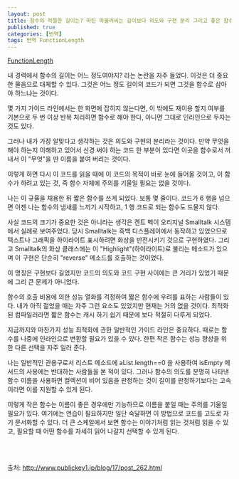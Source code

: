 ```yaml
---
layout: post
title: 함수의 적절한 길이는? 마틴 파울러씨는 길이보다 의도와 구현 분리 그리고 좋은 함수 이름이 중요하다고 지적
published: true
categories: [번역]
tags: 번역 FunctionLength
---
```

[FunctionLength](https://martinfowler.com/bliki/FunctionLength.html )  
  
내 경력에서 함수의 길이는 어느 정도여야지? 라는 논란을 자주 들었다. 이것은 더 중요한 물음으로 대체할 수 있다. 그것은 어느 정도 길이의 코드가 되면 그것을 함수로 삼아야 하느냐는 것이다.  
  
몇 가지 가이드 라인에서는 한 화면에 잡히지 않는다면, 이 밖에도 재이용 할지 여부를 기본으로 두 번 이상 반복 처리하면 함수로 해야 한다, 아니면 그대로 인라인으로 두자는 것도 있다.  
  
그러나 내가 가장 알맞다고 생각하는 것은 의도와 구현의 분리라는 것이다.
만약 무엇을 해야 하는지 이해하고 있어서 신경 써야 하는 코드 한 부분이 있다면 이곳을 함수로서 꺼내서 이 "무엇"을 딴 이름을 붙여 버리는 것이다.  
  
이렇게 하면 다시 이 코드를 읽을 때에 이 코드의 목적이 바로 눈에 들어올 것이고, 이 함수가 하려고 있는 것, 즉 함수 자체에 주의를 기울일 필요는 없을 것이다.  
  
나는 이 규율을 채용한 뒤 짧은 함수를 쓰게 되었다. 보통 몇 줄이다. 코드가 6 행을 넘으면 이젠 나는 함수의 냄새를 느끼기 시작하고, 1 행 코드로 되는 함수도 드물지 않다.  
  
사실 코드의 크기가 중요한 것은 아니라는 생각은 켄트 벡이 오리지널 Smalltalk 시스템에서 실례로 보여주었다. 당시 Smalltalk는 흑백 디스플레이에서 동작하고 있었으므로 텍스트나 그래픽을 하이라이트 표시하려면 화상을 반전시키기 것으로 구현하였다. 그리고 Smalltalk의 화상 클래스에는 이 "Highlight"(하이라이트)로 불리는 메소드가 있으며 이 구현은 단순히 "reverse" 메소드를 호출하는 것이었다.  
  
이 명칭은 구현보다 길었지만 코드의 의도와 코드 구현 사이에는 큰 거리가 있었기 때문에 그리 큰 문제가 아니었다.  
  
함수의 호출 비용에 의한 성능 열화를 걱정하여 짧은 함수에 우려를 표하는 사람들이 있다. 내가 아직 젊었을 때는 자주 그런 요소도 있었지만 현재는 거의 없을 것이다. 최적화된 컴파일러라면 짧은 함수는 캐시 하기 쉽기 때문에 보다 적절히 다루게 되었다.  
  
지금까지와 마찬가지 성능 최적화에 관한 일반적인 가이드 라인은 중요하다. 때로는 함수를 나중에 인라인으로 변환할 필요가 있을 수 있다. 한편 작은 함수는 성능 향상을 위한 다른 선택을 자주 일러 준다.  
  
나는 일반적인 관용구로서 리스트 메소드에 aList.length==0 을 사용하여 isEmpty 메서드의 사용에는 반대하는 사람들을 본 적이 있다. 그러나 함수의 의도를 분명히 나타낸 함수 이름을 사용하면 컬렉션이 비어 있음을 판정하는 것이 길이를 판정하기보다는 고속이라면 이를 지원할 수 있게 된다.  
  
이렇게 작은 함수는 이름이 좋은 경우에만 기능하므로 이름을 붙일 때는 주의를 기울일 필요가 있다. 여기에는 연습이 필요하지만 일단 숙달하면 이 방법으로 코드를 고도로 자기 문서화할 수 있다. 더 큰 스케일에서 보면 함수는 이야기처럼 읽는 것처럼 읽을 수 있고, 필요할 때 어떤 함수를 자세히 읽어 나갈지 선택할 수 있게 된다.  
  
    
<br>  
<br>  


출처: http://www.publickey1.jp/blog/17/post_262.html 

